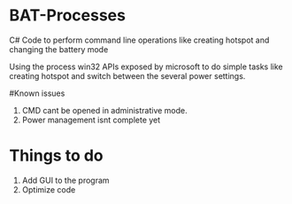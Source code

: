 # BAT-Processes

C# Code to perform command line operations like creating hotspot and changing the battery mode

Using the process win32 APIs exposed by microsoft to do simple tasks like creating hotspot and switch between the several power settings.

#Known issues
  1. CMD cant be opened in administrative mode.
  2. Power management isnt complete yet


# Things to do
  1. Add GUI to the program
  2. Optimize code
